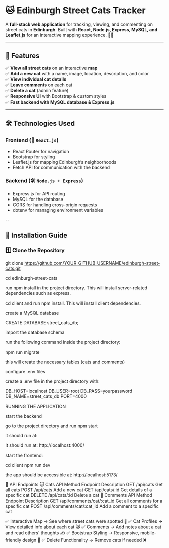 # 🐱 Edinburgh Street Cats Tracker

A **full-stack web application** for tracking, viewing, and commenting on street cats in **Edinburgh**. Built with **React, Node.js, Express, MySQL, and Leaflet.js** for an interactive mapping experience. 🏡📍

---

## 🎯 Features
✅ **View all street cats** on an interactive **map**  
✅ **Add a new cat** with a name, image, location, description, and color  
✅ **View individual cat details**  
✅ **Leave comments** on each cat  
✅ **Delete a cat** (admin feature)  
✅ **Responsive UI** with Bootstrap & custom styles  
✅ **Fast backend with MySQL database & Express.js**  

---

## 🛠️ Technologies Used
### **Frontend** (📍 `React.js`)
- React Router for navigation
- Bootstrap for styling
- Leaflet.js for mapping Edinburgh’s neighborhoods
- Fetch API for communication with the backend

### **Backend** (🛠 `Node.js + Express`)
- Express.js for API routing
- MySQL for the database
- CORS for handling cross-origin requests
- dotenv for managing environment variables

--

## 🎯 Installation Guide
### **1️⃣ Clone the Repository**

git clone https://github.com/YOUR_GITHUB_USERNAME/edinburgh-street-cats.git

cd edinburgh-street-cats

run npm install in the project directory. This will install server-related dependencies such as express. 

cd client and run npm install. This will install client dependencies. 

create a MySQL database 

CREATE DATABASE street_cats_db;

import the database schema 

run the following command inside the project directory: 

npm run migrate 

this will create the necessary tables (cats and comments)

configure .env files 

create a .env file in the project directory with: 

DB_HOST=localhost
DB_USER=root
DB_PASS=yourpassword
DB_NAME=street_cats_db
PORT=4000

RUNNING THE APPLICATION 

start the backend 

go to the project directory and run npm start 

it should run at: 

It should run at: http://localhost:4000/ 

start the frontend: 

cd client 
npm run dev 

the app should be accessible at: http://localhost:5173/

📌 API Endpoints
🐱 Cats API
Method	Endpoint	Description
GET	/api/cats	Get all cats
POST	/api/cats	Add a new cat
GET	/api/cats/:id	Get details of a specific cat
DELETE	/api/cats/:id	Delete a cat
💬 Comments API
Method	Endpoint	Description
GET	/api/comments/cat/:cat_id	Get all comments for a specific cat
POST	/api/comments/cat/:cat_id	Add a comment to a specific cat

✅ Interactive Map → See where street cats were spotted 📍
✅ Cat Profiles → View detailed info about each cat 🐱
✅ Comments → Add notes about a cat and read others' thoughts ✍️
✅ Bootstrap Styling → Responsive, mobile-friendly design 📱
✅ Delete Functionality → Remove cats if needed ❌


